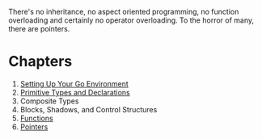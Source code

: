 There's no inheritance, no aspect oriented programming, no function overloading and certainly no operator overloading.
To the horror of many, there are pointers.

# Chapters

1. [Setting Up Your Go Environment](01-setting-up-your-go-environement.md)
2. [Primitive Types and Declarations](02-primitive-types-and-declarations.md)
3. Composite Types
4. Blocks, Shadows, and Control Structures
5. [Functions](05-functions.md)
6. [Pointers](06-pointers.md)
